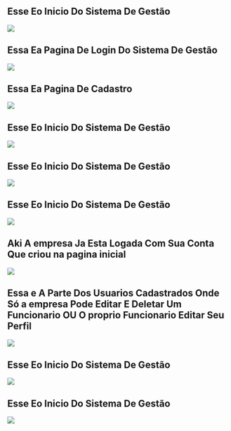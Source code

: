 ## Esse Eo Inicio Do Sistema De Gestão

<div>
    <img src="https://user-images.githubusercontent.com/89710467/138160382-006142d8-90d1-4334-9a5b-44d558b3eba3.png" />
</div>



## Essa Ea Pagina De Login Do Sistema De Gestão

<div>
    <img src="https://user-images.githubusercontent.com/89710467/138163721-3bcac402-b9bc-43f0-94df-80af8e2c499d.png" />
</div>


## Essa Ea Pagina De Cadastro

<div>
    <img src="https://user-images.githubusercontent.com/89710467/138163944-eebd4b28-0bab-4658-8525-2953cc8b0482.png" />
</div>


## Esse Eo Inicio Do Sistema De Gestão

<div>
    <img src="https://user-images.githubusercontent.com/89710467/138160382-006142d8-90d1-4334-9a5b-44d558b3eba3.png" />
</div>

## Esse Eo Inicio Do Sistema De Gestão

<div>
    <img src="https://user-images.githubusercontent.com/89710467/138160382-006142d8-90d1-4334-9a5b-44d558b3eba3.png" />
</div>


## Esse Eo Inicio Do Sistema De Gestão

<div>
    <img src="https://user-images.githubusercontent.com/89710467/138160382-006142d8-90d1-4334-9a5b-44d558b3eba3.png" />
</div>


## Aki A empresa Ja Esta Logada Com Sua Conta Que criou na pagina inicial

<div>
    <img src="https://user-images.githubusercontent.com/89710467/138164468-f13803da-1379-41c2-914f-c2595e1155ef.png" />
</div>

## Essa e A Parte Dos Usuarios Cadastrados Onde Só a empresa Pode Editar E Deletar Um Funcionario OU O proprio Funcionario Editar Seu Perfil

<div>
    <img src="https://user-images.githubusercontent.com/89710467/138164827-3645e972-d955-4146-a91e-d2de4b7e7129.png" />
</div>



## Esse Eo Inicio Do Sistema De Gestão

<div>
    <img src="https://user-images.githubusercontent.com/89710467/138160382-006142d8-90d1-4334-9a5b-44d558b3eba3.png" />
</div>


## Esse Eo Inicio Do Sistema De Gestão

<div>
    <img src="https://user-images.githubusercontent.com/89710467/138160382-006142d8-90d1-4334-9a5b-44d558b3eba3.png" />
</div>
